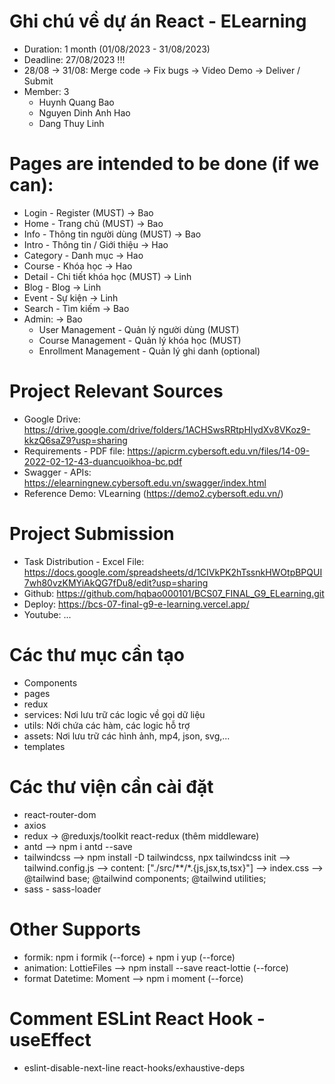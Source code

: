 # Ghi chú về dự án React - ELearning
- Duration: 1 month (01/08/2023 - 31/08/2023)
- Deadline: 27/08/2023 !!!
- 28/08 -> 31/08: Merge code -> Fix bugs -> Video Demo -> Deliver / Submit
- Member: 3
  + Huynh Quang Bao
  + Nguyen Dinh Anh Hao
  + Dang Thuy Linh

# Pages are intended to be done (if we can):
- Login - Register (MUST) -> Bao
- Home - Trang chủ (MUST) -> Bao
- Info - Thông tin người dùng (MUST) -> Bao
- Intro - Thông tin / Giới thiệu -> Hao
- Category - Danh mục -> Hao
- Course - Khóa học -> Hao
- Detail - Chi tiết khóa học (MUST) -> Linh
- Blog - Blog -> Linh
- Event - Sự kiện -> Linh
- Search - Tìm kiếm -> Bao
- Admin: -> Bao
  + User Management - Quản lý người dùng (MUST)
  + Course Management - Quản lý khóa học (MUST)
  + Enrollment Management - Quản lý ghi danh (optional)

# Project Relevant Sources
- Google Drive: https://drive.google.com/drive/folders/1ACHSwsRRtpHIydXv8VKoz9-kkzQ6saZ9?usp=sharing
- Requirements - PDF file: https://apicrm.cybersoft.edu.vn/files/14-09-2022-02-12-43-duancuoikhoa-bc.pdf
- Swagger - APIs: https://elearningnew.cybersoft.edu.vn/swagger/index.html
- Reference Demo: VLearning (https://demo2.cybersoft.edu.vn/)

# Project Submission
- Task Distribution - Excel File: https://docs.google.com/spreadsheets/d/1CIVkPK2hTssnkHWOtpBPQUI7wh80vzKMYiAkQG7fDu8/edit?usp=sharing
- Github: https://github.com/hqbao000101/BCS07_FINAL_G9_ELearning.git
- Deploy: https://bcs-07-final-g9-e-learning.vercel.app/
- Youtube: ...

# Các thư mục cần tạo
- Components
- pages
- redux
- services: Nơi lưu trữ các logic về gọi dữ liệu
- utils: Nới chứa các hàm, các logic hỗ trợ
- assets: Nơi lưu trữ các hình ảnh, mp4, json, svg,...
- templates

# Các thư viện cần cài đặt
- react-router-dom
- axios
- redux -> @reduxjs/toolkit react-redux (thêm middleware)
- antd --> npm i antd --save
- tailwindcss --> npm install -D tailwindcss, npx tailwindcss init --> tailwind.config.js --> content: ["./src/**/*.{js,jsx,ts,tsx}"] --> index.css --> @tailwind base; @tailwind components; @tailwind utilities;
- sass - sass-loader

# Other Supports
- formik: npm i formik (--force) + npm i yup (--force)
- animation: LottieFiles --> npm install --save react-lottie (--force)
- format Datetime: Moment --> npm i moment (--force)

# Comment ESLint React Hook - useEffect
- eslint-disable-next-line react-hooks/exhaustive-deps
